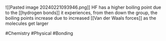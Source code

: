 ![[Pasted image 20240221093946.png]]
HF has a higher boiling point due to the [[hydrogen bonds]] it experiences, from then down the group, the boiling points increase due to increased [[Van der Waals forces]] as the molecules get larger

#Chemistry #Physical #Bonding 